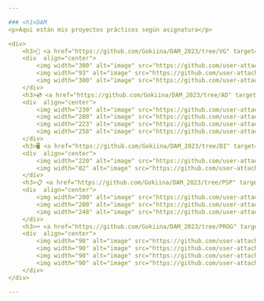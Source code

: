 ```yaml
---

### <h1>DAM 
<p>Aqui están mis proyectos prácticos según asignatura</p>

<div>
	<h3>👾 <a href="https://github.com/Gokiina/DAM_2023/tree/VG" target="_blank">Videojuegos</a></h3>
	<div  align="center">
  		<img width="300" alt="image" src="https://github.com/user-attachments/assets/5d6f4a48-6054-4dba-b851-f1c55212e1a2">
		<img width="93" alt="image" src="https://github.com/user-attachments/assets/c4a316e3-bfcc-48a9-8219-b5c8fb0457f1">
		<img width="300" alt="image" src="https://github.com/user-attachments/assets/08ae8446-057b-4d9b-beba-98841c1e9c88">
	</div>
	<h3>💿 <a href="https://github.com/Gokiina/DAM_2023/tree/AD" target="_blank">Acceso a datos</a></h3>
	<div  align="center">
  		<img width="230" alt="image" src="https://github.com/user-attachments/assets/66c9ed48-cc73-4f44-b948-d6c9e1a09a43">
		<img width="280" alt="image" src="https://github.com/user-attachments/assets/5da6886b-0136-4d2d-aa1d-1dfb836d147b">
		<img width="223" alt="image" src="https://github.com/user-attachments/assets/4c17b6e8-10fd-4662-8815-7ec8dcb6fbee">
 		<img width="258" alt="image" src="https://github.com/user-attachments/assets/17a14457-ff86-4fa1-a939-26e6080f03fb">
	</div> 
	<h3>🖥️ <a href="https://github.com/Gokiina/DAM_2023/tree/DI" target="_blank">Desarollo de interfaces</a></h3>
	<div  align="center">
  		<img width="220" alt="image" src="https://github.com/user-attachments/assets/cbac60e0-2228-4590-abb0-e85876d90397">
		<img width="82" alt="image" src="https://github.com/user-attachments/assets/fe3842f1-aba2-4c22-9e0f-58bad5ccc495">
	</div>
	<h3>📋 <a href="https://github.com/Gokiina/DAM_2023/tree/PSP" target="_blank">Programación de servicios y procesos</a></h3>
	<div  align="center">
  		<img width="200" alt="image" src="https://github.com/user-attachments/assets/be944aa8-e790-47b2-8022-d33090b7af67">
		<img width="280" alt="image" src="https://github.com/user-attachments/assets/de509a1a-7208-404d-a362-661e7bd888cf">
		<img width="248" alt="image" src="https://github.com/user-attachments/assets/0e6dc5c8-55ff-43ae-95bf-ff7bbb08d98c">
	</div>
	<h3>⌨️ <a href="https://github.com/Gokiina/DAM_2023/tree/PROG" target="_blank">Programación</a></h3>
	<div  align="center">
  		<img width="90" alt="image" src="https://github.com/user-attachments/assets/c81ab370-10e4-4322-bf17-9e376e1e9495">
		<img width="90" alt="image" src="https://github.com/user-attachments/assets/7f66348f-e276-41ad-a764-2ccb2b103950">
		<img width="90" alt="image" src="https://github.com/user-attachments/assets/ff9511c2-2c99-4b93-8b2d-ada0aa7b88b7">
 		<img width="90" alt="image" src="https://github.com/user-attachments/assets/ea467d15-fbd3-473a-b0d3-41a4372a8549">
	</div> 
</div>

---
```


<!--
**Gokiina/Gokiina** is a ✨ _special_ ✨ repository because its `README.md` (this file) appears on your GitHub profile.

Here are some ideas to get you started:

- 🔭 I’m currently working on ...
- 🌱 I’m currently learning ...
- 👯 I’m looking to collaborate on ...
- 🤔 I’m looking for help with ...
- 💬 Ask me about ...
- 📫 How to reach me: ...
- 😄 Pronouns: ...
- ⚡ Fun fact: ...
-->

